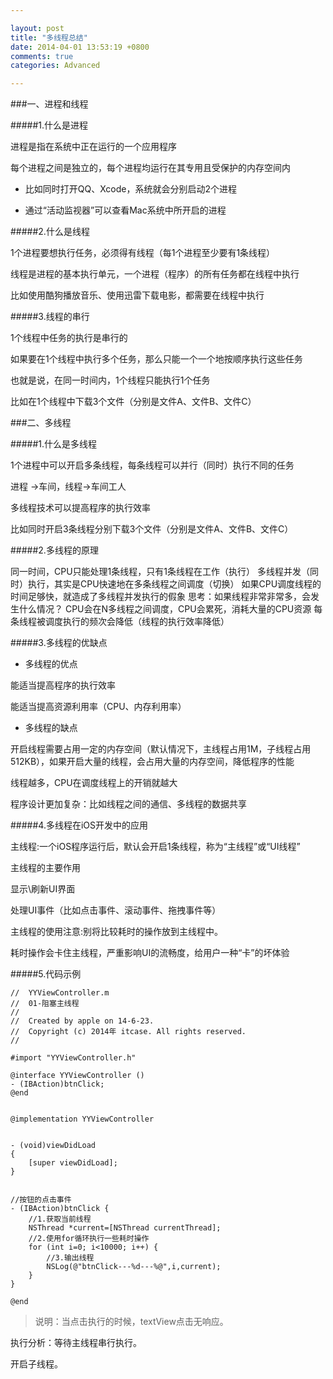 ```yaml
---

layout: post
title: "多线程总结"
date: 2014-04-01 13:53:19 +0800
comments: true
categories: Advanced 

--- 
```


###一、进程和线程

#####1.什么是进程

进程是指在系统中正在运行的一个应用程序

每个进程之间是独立的，每个进程均运行在其专用且受保护的内存空间内

 

* 比如同时打开QQ、Xcode，系统就会分别启动2个进程

* 通过“活动监视器”可以查看Mac系统中所开启的进程

 


<!--more-->





#####2.什么是线程

1个进程要想执行任务，必须得有线程（每1个进程至少要有1条线程）

线程是进程的基本执行单元，一个进程（程序）的所有任务都在线程中执行

比如使用酷狗播放音乐、使用迅雷下载电影，都需要在线程中执行

 

#####3.线程的串行

1个线程中任务的执行是串行的

如果要在1个线程中执行多个任务，那么只能一个一个地按顺序执行这些任务

也就是说，在同一时间内，1个线程只能执行1个任务

比如在1个线程中下载3个文件（分别是文件A、文件B、文件C）

 

 

###二、多线程

#####1.什么是多线程

1个进程中可以开启多条线程，每条线程可以并行（同时）执行不同的任务

进程 ->车间，线程->车间工人

多线程技术可以提高程序的执行效率

比如同时开启3条线程分别下载3个文件（分别是文件A、文件B、文件C）

 

#####2.多线程的原理

同一时间，CPU只能处理1条线程，只有1条线程在工作（执行）
多线程并发（同时）执行，其实是CPU快速地在多条线程之间调度（切换）
如果CPU调度线程的时间足够快，就造成了多线程并发执行的假象
思考：如果线程非常非常多，会发生什么情况？
CPU会在N多线程之间调度，CPU会累死，消耗大量的CPU资源
每条线程被调度执行的频次会降低（线程的执行效率降低）

 

#####3.多线程的优缺点

* 多线程的优点

能适当提高程序的执行效率

能适当提高资源利用率（CPU、内存利用率）

 

* 多线程的缺点

开启线程需要占用一定的内存空间（默认情况下，主线程占用1M，子线程占用512KB），如果开启大量的线程，会占用大量的内存空间，降低程序的性能

线程越多，CPU在调度线程上的开销就越大

程序设计更加复杂：比如线程之间的通信、多线程的数据共享

 

#####4.多线程在iOS开发中的应用

主线程:一个iOS程序运行后，默认会开启1条线程，称为“主线程”或“UI线程”

主线程的主要作用

显示\刷新UI界面

处理UI事件（比如点击事件、滚动事件、拖拽事件等）

 

主线程的使用注意:别将比较耗时的操作放到主线程中。

耗时操作会卡住主线程，严重影响UI的流畅度，给用户一种“卡”的坏体验

 

#####5.代码示例

	//  YYViewController.m
	//  01-阻塞主线程
	//
	//  Created by apple on 14-6-23.
	//  Copyright (c) 2014年 itcase. All rights reserved.
	//
	
	#import "YYViewController.h"
	
	@interface YYViewController ()
	- (IBAction)btnClick;
	@end
	
	
	@implementation YYViewController
	
	
	- (void)viewDidLoad
	{
	    [super viewDidLoad];
	}
	
	
	//按钮的点击事件
	- (IBAction)btnClick {
	    //1.获取当前线程
	    NSThread *current=[NSThread currentThread];
	    //2.使用for循环执行一些耗时操作
	    for (int i=0; i<10000; i++) {
	        //3.输出线程
	        NSLog(@"btnClick---%d---%@",i,current);
	    }
	}
	
	@end

> 说明：当点击执行的时候，textView点击无响应。

执行分析：等待主线程串行执行。

开启子线程。